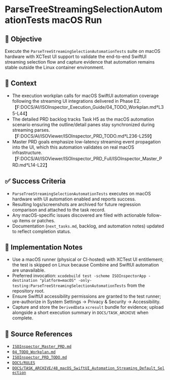 # ParseTreeStreamingSelectionAutomationTests macOS Run

## 🎯 Objective
Execute the `ParseTreeStreamingSelectionAutomationTests` suite on macOS hardware with XCTest UI support to validate the end-to-end SwiftUI streaming selection flow and capture evidence that automation remains stable outside the Linux container environment.

## 🧩 Context
- The execution workplan calls for macOS SwiftUI automation coverage following the streaming UI integrations delivered in Phase E2. 【F:DOCS/AI/ISOInspector_Execution_Guide/04_TODO_Workplan.md†L35-L44】
- The detailed PRD backlog tracks Task H5 as the macOS automation scenario ensuring the outline/detail panes stay synchronized during streaming parses. 【F:DOCS/AI/ISOViewer/ISOInspector_PRD_TODO.md†L236-L259】
- Master PRD goals emphasize low-latency streaming event propagation into the UI, which this automation validates on real macOS infrastructure. 【F:DOCS/AI/ISOViewer/ISOInspector_PRD_Full/ISOInspector_Master_PRD.md†L14-L22】

## ✅ Success Criteria
- `ParseTreeStreamingSelectionAutomationTests` executes on macOS hardware with UI automation enabled and reports success.
- Resulting logs/screenshots are archived for future regression comparison and attached to the task record.
- Any macOS-specific issues discovered are filed with actionable follow-up items or patches.
- Documentation (`next_tasks.md`, backlog, and automation notes) updated to reflect completion status.

## 🔧 Implementation Notes
- Use a macOS runner (physical or CI-hosted) with XCTest UI entitlement; the test is skipped on Linux because Combine and SwiftUI automation are unavailable.
- Preferred invocation: `xcodebuild test -scheme ISOInspectorApp -destination "platform=macOS" -only-testing:ParseTreeStreamingSelectionAutomationTests` from the repository root.
- Ensure SwiftUI accessibility permissions are granted to the test runner; pre-authorize in System Settings → Privacy & Security → Accessibility.
- Capture and store the `DerivedData` `xcresult` bundle for evidence; upload alongside a short execution summary in `DOCS/TASK_ARCHIVE` when complete.

## 🧠 Source References
- [`ISOInspector_Master_PRD.md`](../AI/ISOViewer/ISOInspector_PRD_Full/ISOInspector_Master_PRD.md)
- [`04_TODO_Workplan.md`](../AI/ISOInspector_Execution_Guide/04_TODO_Workplan.md)
- [`ISOInspector_PRD_TODO.md`](../AI/ISOViewer/ISOInspector_PRD_TODO.md)
- [`DOCS/RULES`](../RULES)
- [`DOCS/TASK_ARCHIVE/48_macOS_SwiftUI_Automation_Streaming_Default_Selection`](../TASK_ARCHIVE/48_macOS_SwiftUI_Automation_Streaming_Default_Selection/)
